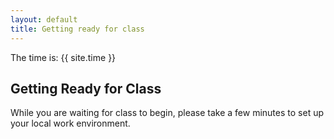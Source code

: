 ```yaml
---
layout: default
title: Getting ready for class
---
```

The time is: {{ site.time }}

## Getting Ready for Class
While you are waiting for class to begin, please take a few minutes to set up your local work environment.
